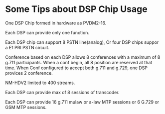 # Some Tips about DSP Chip Usage


One DSP Chip formed in hardware as PVDM2-16.

Each DSP can provide only one function.

Each DSP chip can support 8 PSTN line(analog), Or four DSP chips suppor a E1 PRI PSTN circuit.

Conference based on each DSP allows 8 conferences with a maximum of 8 g.711 participants. When a conf begin, all 8 position are reserved at that time. When Conf configured to accept both g.711 and g.729, one DSP provices 2 conference.

NM-HDV2 limited to 400 streams.

Each DSP can provide max of 8 sessions of transcoder.

Each DSP can provide 16 g.711 mulaw or a-law MTP sessions or 6 G.729 or GSM MTP sessions.

